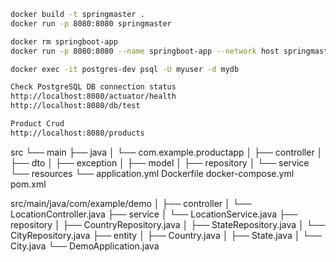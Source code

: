 

```bash
docker build -t springmaster .
docker run -p 8080:8080 springmaster

docker rm springboot-app
docker run -p 8080:8080 --name springboot-app --network host springmaster

docker exec -it postgres-dev psql -U myuser -d mydb

```

```bash
Check PostgreSQL DB connection status
http://localhost:8080/actuator/health
http://localhost:8080/db/test
```

```bash
Product Crud
http://localhost:8080/products
```




src
└── main
    ├── java
    │   └── com.example.productapp
    │       ├── controller
    │       ├── dto
    │       ├── exception
    │       ├── model
    │       ├── repository
    │       └── service
    └── resources
        └── application.yml
Dockerfile
docker-compose.yml
pom.xml


src/main/java/com/example/demo
│
├── controller
│   └── LocationController.java
├── service
│   └── LocationService.java
├── repository
│   ├── CountryRepository.java
│   ├── StateRepository.java
│   └── CityRepository.java
├── entity
│   ├── Country.java
│   ├── State.java
│   └── City.java
└── DemoApplication.java
